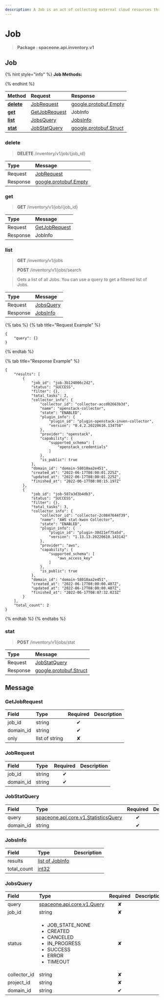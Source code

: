 ```yaml
---
description: A Job is an act of collecting external cloud resources through plugins.
---
```

# Job

>  **Package : spaceone.api.inventory.v1**

## Job

{% hint style="info" %}
**Job Methods:**

{%  endhint %}


| Method | Request | Response |
| :----- | :-------- | :-------- |
| [**delete**](job.md#delete)|   [JobRequest](job.md#jobrequest) |  [google.protobuf.Empty](https://github.com/protocolbuffers/protobuf/blob/master/src/google/protobuf/empty.proto)|
| [**get**](job.md#get)|   [GetJobRequest](job.md#getjobrequest) |  JobInfo|
| [**list**](job.md#list)|   [JobsQuery](job.md#jobsquery) |   [JobsInfo](job.md#jobsinfo) |
| [**stat**](job.md#stat)|   [JobStatQuery](job.md#jobstatquery) |  [google.protobuf.Struct](https://github.com/protocolbuffers/protobuf/blob/master/src/google/protobuf/struct.proto)| 
 

 
### delete
> **DELETE** /inventory/v1/job/{job_id}
>


| Type | Message |
| :--- | :--- |
| Request | [JobRequest](job.md#jobrequest) |
| Response | [google.protobuf.Empty](https://github.com/protocolbuffers/protobuf/blob/master/src/google/protobuf/empty.proto) |
 
 

 
### get
> **GET** /inventory/v1/job/{job_id}
>


| Type | Message |
| :--- | :--- |
| Request | [GetJobRequest](job.md#getjobrequest) |
| Response | JobInfo |
 
 

 
### list
> **GET** /inventory/v1/jobs
>
> **POST** /inventory/v1/jobs/search


> Gets a list of all Jobs. You can use a query to get a filtered list of Jobs.

| Type | Message |
| :--- | :--- |
| Request | [JobsQuery](job.md#jobsquery) |
| Response |  [JobsInfo](job.md#jobsinfo)  |
{% tabs %}
{% tab title="Request Example" %}
```text
{
    "query": {}
}
```
{% endtab %}

{% tab title="Response Example" %}
```text
{
    "results": [
        {
            "job_id": "job-3b124006c2d2",
            "status": "SUCCESS",
            "filter": {},
            "total_tasks": 2,
            "collector_info": {
                "collector_id": "collector-accd02663b3d",
                "name": "openstack-collector",
                "state": "ENABLED",
                "plugin_info": {
                    "plugin_id": "plugin-openstack-inven-collector",
                    "version": "0.4.2.20220616.134758"
                },
                "provider": "openstack",
                "capability": {
                    "supported_schema": [
                        "openstack_credentials"
                    ]
                },
                "is_public": true
            },
            "domain_id": "domain-58010aa2e451",
            "created_at": "2022-06-17T08:00:01.225Z",
            "updated_at": "2022-06-17T08:00:01.225Z",
            "finished_at": "2022-06-17T08:00:15.197Z"
        },
        {
            "job_id": "job-587a3d3b4db3",
            "status": "SUCCESS",
            "filter": {},
            "total_tasks": 3,
            "collector_info": {
                "collector_id": "collector-2c0847644f39",
                "name": "AWS stat-kwon Collector",
                "state": "ENABLED",
                "plugin_info": {
                    "plugin_id": "plugin-30d21ef75a5d",
                    "version": "1.13.13.20220610.143142"
                },
                "provider": "aws",
                "capability": {
                    "supported_schema": [
                        "aws_access_key"
                    ]
                },
                "is_public": true
            },
            "domain_id": "domain-58010aa2e451",
            "created_at": "2022-06-17T08:00:00.407Z",
            "updated_at": "2022-06-17T08:00:00.407Z",
            "finished_at": "2022-06-17T08:07:32.023Z"
        }
    ],
    "total_count": 2
}
```
{% endtab %}
{% endtabs %}
 
 

 
### stat
> **POST** /inventory/v1/jobs/stat
>


| Type | Message |
| :--- | :--- |
| Request | [JobStatQuery](job.md#jobstatquery) |
| Response | [google.protobuf.Struct](https://github.com/protocolbuffers/protobuf/blob/master/src/google/protobuf/struct.proto) |


## 

## Message

### GetJobRequest
| Field | Type | Required | Description |
| :--- | :--- | :---: | :--- |
| job_id |string|✔| |
| domain_id |string|✔| |
| only |list of string|✘| |

### JobRequest
| Field | Type | Required | Description |
| :--- | :--- | :---: | :--- |
| job_id |string|✔| |
| domain_id |string|✔| |

### JobStatQuery
| Field | Type | Required | Description |
| :--- | :--- | :---: | :--- |
| query |[spaceone.api.core.v1.StatisticsQuery](https://spaceone-dev.gitbook.io/api-reference/common-v1/statistics-query)|✔| |
| domain_id |string|✔| |

### JobsInfo
| Field | Type |  Description |
| :--- | :--- | :--- |
| results |[list of JobInfo](job.md#jobinfo) | |
| total_count |[int32](https://github.com/protocolbuffers/protobuf/blob/master/src/google/protobuf/type.proto) | |

### JobsQuery
<table>
  <thead>
    <tr>
      <th style="text-align:left; width:100px;">Field</th>
      <th style="text-align:left">Type</th>
      <th style="text-align:center">Required</th>
      <th style="text-align:left">Description</th>
    </tr>
  </thead>
  <tbody>
    <tr>
      <td style="text-align:left; width:100px;">query</td>
      <td style="text-align:left"><a href="https://spaceone-dev.gitbook.io/api-reference/common-v1/search-query">spaceone.api.core.v1.Query</a></td>
<td style="text-align:center">✘</td>
<td style="text-align:left"></td>
   </tr>
    <tr>
      <td style="text-align:left; width:100px;">job_id</td>
      <td style="text-align:left">string</td>
<td style="text-align:center">✘</td>
<td style="text-align:left"></td>
   </tr>
    <tr>
      <td style="text-align:left; width:100px;">status</td>
      <td style="text-align:left"><ul>
          	<li>JOB_STATE_NONE</li>
          	<li>CREATED</li>
          	<li>CANCELED</li>
          	<li>IN_PROGRESS</li>
          	<li>SUCCESS</li>
          	<li>ERROR</li>
          	<li>TIMEOUT</li>
        </ul></td>
<td style="text-align:center">✘</td>
<td style="text-align:left"></td>
   </tr>
    <tr>
      <td style="text-align:left; width:100px;">collector_id</td>
      <td style="text-align:left">string</td>
<td style="text-align:center">✘</td>
<td style="text-align:left"></td>
   </tr>
    <tr>
      <td style="text-align:left; width:100px;">project_id</td>
      <td style="text-align:left">string</td>
<td style="text-align:center">✘</td>
<td style="text-align:left"></td>
   </tr>
    <tr>
      <td style="text-align:left; width:100px;">domain_id</td>
      <td style="text-align:left">string</td>
<td style="text-align:center">✔</td>
<td style="text-align:left"></td>
   </tr>
  </tbody>
</table>


